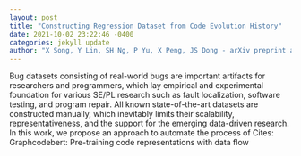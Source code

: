 ```yaml
--- 
layout: post 
title: "Constructing Regression Dataset from Code Evolution History" 
date: 2021-10-02 23:22:46 -0400 
categories: jekyll update 
author: "X Song, Y Lin, SH Ng, P Yu, X Peng, JS Dong - arXiv preprint arXiv:2109.12389, 2021" 
--- 
```

Bug datasets consisting of real-world bugs are important artifacts for researchers and programmers, which lay empirical and experimental foundation for various SE/PL research such as fault localization, software testing, and program repair. All known state-of-the-art datasets are constructed manually, which inevitably limits their scalability, representativeness, and the support for the emerging data-driven research. In this work, we propose an approach to automate the process of Cites: Graphcodebert: Pre-training code representations with data flow
